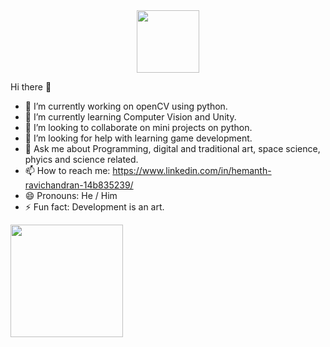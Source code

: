  
 <div id="header" align="center">
  <img src="https://media.giphy.com/media/9mSxIJ5qFtpv4n8DRC/giphy.gif" width="100"/>
</div>

 Hi there 👋

- 🔭 I’m currently working on openCV using python.
- 🌱 I’m currently learning Computer Vision and Unity.
- 👯 I’m looking to collaborate on mini projects on python.
- 🤔 I’m looking for help with learning game development.
- 💬 Ask me about Programming, digital and traditional art, space science, phyics and science related.
- 📫 How to reach me: https://www.linkedin.com/in/hemanth-ravichandran-14b835239/
- 😄 Pronouns: He / Him
- ⚡ Fun fact: Development is an art.

<img height="180em" src="https://github-readme-stats.vercel.app/api?username=kila-zoka&show_icons=true&hide_border=true&&count_private=true&include_all_commits=true" />

